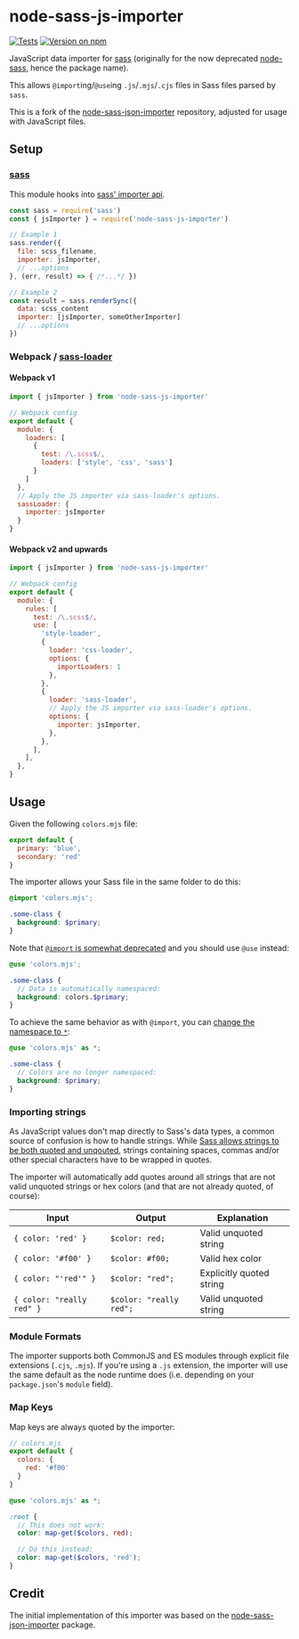 # node-sass-js-importer

[![Tests](https://img.shields.io/github/actions/workflow/status/loilo/node-sass-js-importer/test.yml?label=tests)](https://github.com/loilo/node-sass-js-importer/actions)
[![Version on npm](https://img.shields.io/npm/v/node-sass-js-importer)](https://www.npmjs.com/package/node-sass-js-importer)

JavaScript data importer for [sass](https://github.com/sass/sass) (originally for the now deprecated [node-sass](https://github.com/sass/node-sass), hence the package name).

This allows `@import`ing/`@use`ing `.js`/`.mjs`/`.cjs` files in Sass files parsed by `sass`.

This is a fork of the [node-sass-json-importer](https://github.com/Updater/node-sass-json-importer) repository, adjusted for usage with JavaScript files.

## Setup

### [sass](https://github.com/sass/sass)

This module hooks into [sass' importer api](https://sass-lang.com/documentation/js-api#importer).

```javascript
const sass = require('sass')
const { jsImporter } = require('node-sass-js-importer')

// Example 1
sass.render({
  file: scss_filename,
  importer: jsImporter,
  // ...options
}, (err, result) => { /*...*/ })

// Example 2
const result = sass.renderSync({
  data: scss_content
  importer: [jsImporter, someOtherImporter]
  // ...options
})
```

### Webpack / [sass-loader](https://github.com/jtangelder/sass-loader)

#### Webpack v1

```javascript
import { jsImporter } from 'node-sass-js-importer'

// Webpack config
export default {
  module: {
    loaders: [
      {
        test: /\.scss$/,
        loaders: ['style', 'css', 'sass']
      }
    ]
  },
  // Apply the JS importer via sass-loader's options.
  sassLoader: {
    importer: jsImporter
  }
}
```

#### Webpack v2 and upwards

```javascript
import { jsImporter } from 'node-sass-js-importer'

// Webpack config
export default {
  module: {
    rules: [
      test: /\.scss$/,
      use: [
        'style-loader',
        {
          loader: 'css-loader',
          options: {
            importLoaders: 1
          },
        },
        {
          loader: 'sass-loader',
          // Apply the JS importer via sass-loader's options.
          options: {
            importer: jsImporter,
          },
        },
      ],
    ],
  },
}
```

## Usage

Given the following `colors.mjs` file:

```js
export default {
  primary: 'blue',
  secondary: 'red'
}
```

The importer allows your Sass file in the same folder to do this:

```scss
@import 'colors.mjs';

.some-class {
  background: $primary;
}
```

Note that [`@import` is somewhat deprecated](https://sass-lang.com/documentation/at-rules/import) and you should use `@use` instead:

```scss
@use 'colors.mjs';

.some-class {
  // Data is automatically namespaced:
  background: colors.$primary;
}
```

To achieve the same behavior as with `@import`, you can [change the namespace to `*`](https://sass-lang.com/documentation/at-rules/use#choosing-a-namespace):

```scss
@use 'colors.mjs' as *;

.some-class {
  // Colors are no longer namespaced:
  background: $primary;
}
```

### Importing strings

As JavaScript values don't map directly to Sass's data types, a common source of confusion is how to handle strings. While [Sass allows strings to be both quoted and unqouted](https://sass-lang.com/documentation/values/strings#unquoted), strings containing spaces, commas and/or other special characters have to be wrapped in quotes.

The importer will automatically add quotes around all strings that are not valid unquoted strings or hex colors (and that are not already quoted, of course):

<!-- prettier-ignore -->
Input | Output | Explanation
-|-|-
`{ color: 'red' }` | `$color: red;` | Valid unquoted string
`{ color: '#f00' }` | `$color: #f00;` | Valid hex color
`{ color: "'red'" }` | `$color: "red";` | Explicitly quoted string
`{ color: "really red" }` | `$color: "really red";` | Valid unquoted string

### Module Formats

The importer supports both CommonJS and ES modules through explicit file extensions (`.cjs`, `.mjs`). If you're using a `.js` extension, the importer will use the same default as the node runtime does (i.e. depending on your `package.json`'s `module` field).

### Map Keys

Map keys are always quoted by the importer:

```js
// colors.mjs
export default {
  colors: {
    red: '#f00'
  }
}
```

```scss
@use 'colors.mjs' as *;

:root {
  // This does not work:
  color: map-get($colors, red);

  // Do this instead:
  color: map-get($colors, 'red');
}
```

## Credit

The initial implementation of this importer was based on the [node-sass-json-importer](https://github.com/Updater/node-sass-json-importer) package.

